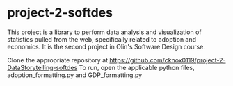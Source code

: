 # project-2-softdes
This project is a library to perform data analysis and visualization of statistics pulled from the web, specifically related to adoption and economics. It is the second project in Olin's Software Design course.

Clone the appropriate repository at https://github.com/cknox0119/project-2-DataStorytelling-softdes
To run, open the applicable python files, adoption_formatting.py and GDP_formatting.py